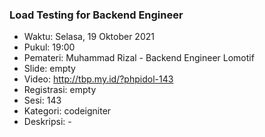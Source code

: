 
### Load Testing for Backend Engineer

- Waktu: Selasa, 19 Oktober 2021
- Pukul: 19:00
- Pemateri: Muhammad Rizal - Backend Engineer Lomotif
- Slide: empty
- Video: http://tbp.my.id/?phpidol-143
- Registrasi: empty
- Sesi: 143
- Kategori: codeigniter
- Deskripsi: -
          